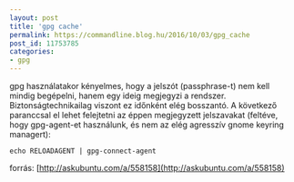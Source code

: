 ```yaml
---
layout: post
title: 'gpg cache'
permalink: https://commandline.blog.hu/2016/10/03/gpg_cache
post_id: 11753785
categories: 
- gpg
---
```


gpg használatakor kényelmes, hogy a jelszót (passphrase-t) nem kell mindig begépelni, hanem egy ideig megjegyzi a rendszer. Biztonságtechnikailag viszont ez időnként elég bosszantó. A következő paranccsal el lehet felejtetni az éppen megjegyzett jelszavakat (feltéve, hogy gpg-agent-et használunk, és nem az elég agresszív gnome keyring managert):

```
echo RELOADAGENT | gpg-connect-agent
```

forrás: 
[http://askubuntu.com/a/558158](http://askubuntu.com/a/558158)